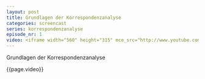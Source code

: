 ```yaml
---
layout: post
title: Grundlagen der Korrespondenzanalyse
categories: screencast
series: korrespondenzanalyse
episode_nr: 1
video: <iframe width="560" height="315" mce_src="http://www.youtube.com/embed/BK7cH7q8j2o" frameborder="0" allowfullscreen="" src="http://www.youtube.com/embed/BK7cH7q8j2o"></iframe>
---
```

Grundlagen der Korrespondenzanalyse
<!--more-->
{{page.video}}

